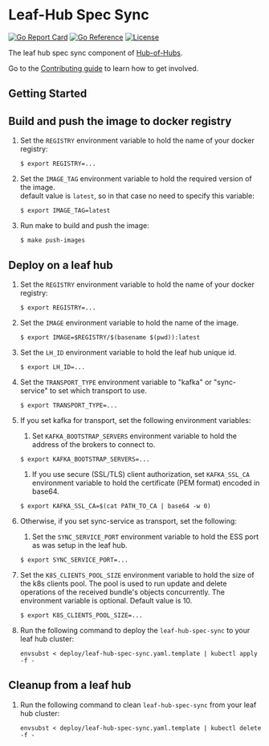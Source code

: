 [comment]: # ( Copyright Contributors to the Open Cluster Management project )

# Leaf-Hub Spec Sync

[![Go Report Card](https://goreportcard.com/badge/github.com/open-cluster-management/leaf-hub-spec-sync)](https://goreportcard.com/report/github.com/open-cluster-management/leaf-hub-spec-sync)
[![Go Reference](https://pkg.go.dev/badge/github.com/open-cluster-management/leaf-hub-spec-sync.svg)](https://pkg.go.dev/github.com/open-cluster-management/leaf-hub-spec-sync)
[![License](https://img.shields.io/github/license/open-cluster-management/leaf-hub-spec-sync)](/LICENSE)

The leaf hub spec sync component of [Hub-of-Hubs](https://github.com/open-cluster-management/hub-of-hubs).

Go to the [Contributing guide](CONTRIBUTING.md) to learn how to get involved.

## Getting Started

## Build and push the image to docker registry

1.  Set the `REGISTRY` environment variable to hold the name of your docker registry:
    ```
    $ export REGISTRY=...
    ```
    
1.  Set the `IMAGE_TAG` environment variable to hold the required version of the image.  
    default value is `latest`, so in that case no need to specify this variable:
    ```
    $ export IMAGE_TAG=latest
    ```
    
1.  Run make to build and push the image:
    ```
    $ make push-images
    ```

## Deploy on a leaf hub

1.  Set the `REGISTRY` environment variable to hold the name of your docker registry:
    ```
    $ export REGISTRY=...
    ```

1.  Set the `IMAGE` environment variable to hold the name of the image.
    ```
    $ export IMAGE=$REGISTRY/$(basename $(pwd)):latest
    ```
    
1. Set the `LH_ID` environment variable to hold the leaf hub unique id.
   ```
   $ export LH_ID=...
   ``` 

1. Set the `TRANSPORT_TYPE` environment variable to "kafka" or "sync-service" to set which transport to use.
    ```
    $ export TRANSPORT_TYPE=...
    ```
1. If you set kafka for transport, set the following environment variables:
    1. Set `KAFKA_BOOTSTRAP_SERVERS` environment variable to hold the
       address of the brokers to connect to.
    ```
    $ export KAFKA_BOOTSTRAP_SERVERS=...
    ```

    1. If you use secure (SSL/TLS) client authorization, set `KAFKA_SSL_CA` environment variable to hold the
       certificate (PEM format) encoded in base64.
    ```
    $ export KAFKA_SSL_CA=$(cat PATH_TO_CA | base64 -w 0)
    ```

1. Otherwise, if you set sync-service as transport, set the following:
    1. Set the `SYNC_SERVICE_PORT` environment variable to hold the ESS port as was setup in the leaf hub.
    ```
    $ export SYNC_SERVICE_PORT=...
    ```
   
1.  Set the `K8S_CLIENTS_POOL_SIZE` environment variable to hold the size of the k8s clients pool.
    The pool is used to run update and delete operations of the received bundle's objects concurrently.
    The environment variable is optional. Default value is 10. 
    ```
    $ export K8S_CLIENTS_POOL_SIZE=...
    ```
    
1.  Run the following command to deploy the `leaf-hub-spec-sync` to your leaf hub cluster:  
    ```
    envsubst < deploy/leaf-hub-spec-sync.yaml.template | kubectl apply -f -
    ```
    
## Cleanup from a leaf hub
    
1.  Run the following command to clean `leaf-hub-spec-sync` from your leaf hub cluster:  
    ```
    envsubst < deploy/leaf-hub-spec-sync.yaml.template | kubectl delete -f -
    ```

